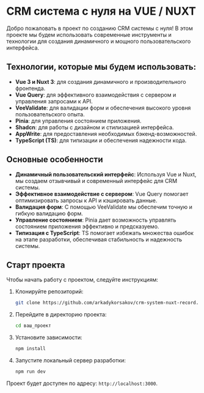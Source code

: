 # CRM система с нуля на VUE / NUXT

Добро пожаловать в проект по созданию CRM системы с нуля! В этом проекте мы будем использовать современные инструменты и технологии для создания динамичного и мощного пользовательского интерфейса. 

## Технологии, которые мы будем использовать:

- **Vue 3 и Nuxt 3**: для создания динамичного и производительного фронтенда.
- **Vue Query**: для эффективного взаимодействия с сервером и управления запросами к API.
- **VeeValidate**: для валидации форм и обеспечения высокого уровня пользовательского опыта.
- **Pinia**: для управления состоянием приложения.
- **Shadcn**: для работы с дизайном и стилизацией интерфейса.
- **AppWrite**: для предоставления необходимых бэкенд-возможностей.
- **TypeScript (TS)**: для типизации и обеспечения надежности кода.

## Основные особенности

- **Динамичный пользовательский интерфейс**: Используя Vue и Nuxt, мы создаем отзывчивый и современный интерфейс для CRM системы.
- **Эффективное взаимодействие с сервером**: Vue Query помогает оптимизировать запросы к API и кэшировать данные.
- **Валидация форм**: С помощью VeeValidate мы обеспечим точную и гибкую валидацию форм.
- **Управление состоянием**: Pinia дает возможность управлять состоянием приложения эффективно и предсказуемо.
- **Типизация с TypeScript**: TS помогает избежать множества ошибок на этапе разработки, обеспечивая стабильность и надежность системы.

## Старт проекта

Чтобы начать работу с проектом, следуйте инструкциям:

1. Клонируйте репозиторий:
    ```bash
    git clone https://github.com/arkadykorsakov/crm-system-nuxt-record.git
    ```

2. Перейдите в директорию проекта:
    ```bash
    cd ваш_проект
    ```

3. Установите зависимости:
    ```bash
    npm install
    ```

4. Запустите локальный сервер разработки:
    ```bash
    npm run dev
    ```

Проект будет доступен по адресу: `http://localhost:3000`.
